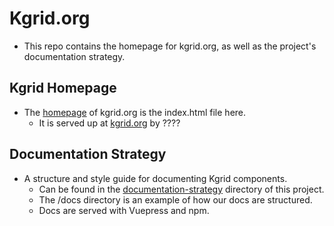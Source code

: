 # Kgrid.org
- This repo contains the homepage for kgrid.org, as well as the project's documentation strategy.
## Kgrid Homepage
- The [homepage](index.html) of kgrid.org is the index.html file here.
    - It is served up at [kgrid.org](http://www.kgrid.org) by ????
## Documentation Strategy
- A structure and style guide for documenting Kgrid components.
    - Can be found in the [documentation-strategy](documentation-strategy/documentation-guidelines.md) directory of this project.
    - The /docs directory is an example of how our docs are structured.
    - Docs are served with Vuepress and npm.